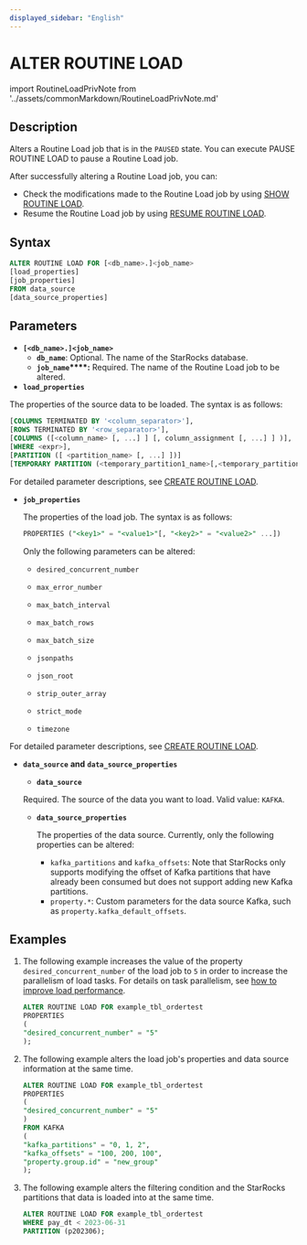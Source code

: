 ```yaml
---
displayed_sidebar: "English"
---
```


# ALTER ROUTINE LOAD

import RoutineLoadPrivNote from '../assets/commonMarkdown/RoutineLoadPrivNote.md'

## Description

Alters a Routine Load job that is in the `PAUSED` state. You can execute PAUSE ROUTINE LOAD to pause a Routine Load job.

After successfully altering a Routine Load job, you can:

- Check the modifications made to the Routine Load job by using [SHOW ROUTINE LOAD](./SHOW_ROUTINE_LOAD.md).
- Resume the Routine Load job by using [RESUME ROUTINE LOAD](./RESUME_ROUTINE_LOAD.md).

<RoutineLoadPrivNote />

## Syntax

```SQL
ALTER ROUTINE LOAD FOR [<db_name>.]<job_name>
[load_properties]
[job_properties]
FROM data_source
[data_source_properties]
```

## Parameters

- **`[<db_name>.]<job_name>`**
  - **`db_name`**: Optional. The name of the StarRocks database.
  - **`job_name`****:** Required. The name of the Routine Load job to be altered.
- **`load_properties`**

The properties of the source data to be loaded. The syntax is as follows:

```SQL
[COLUMNS TERMINATED BY '<column_separator>'],
[ROWS TERMINATED BY '<row_separator>'],
[COLUMNS ([<column_name> [, ...] ] [, column_assignment [, ...] ] )],
[WHERE <expr>],
[PARTITION ([ <partition_name> [, ...] ])]
[TEMPORARY PARTITION (<temporary_partition1_name>[,<temporary_partition2_name>,...])]
```

 For detailed parameter descriptions, see [CREATE ROUTINE LOAD](./CREATE_ROUTINE_LOAD.md#load_properties).

- **`job_properties`**

  The properties of the load job. The syntax is as follows:

  ```SQL
  PROPERTIES ("<key1>" = "<value1>"[, "<key2>" = "<value2>" ...])
  ```

  Only the following parameters can be altered:

  - `desired_concurrent_number`

  - `max_error_number`

  - `max_batch_interval`

  - `max_batch_rows`

  - `max_batch_size`

  - `jsonpaths`

  - `json_root`

  - `strip_outer_array`

  - `strict_mode`

  - `timezone`

For detailed parameter descriptions, see [CREATE ROUTINE LOAD](./CREATE_ROUTINE_LOAD.md#job_properties).

- **`data_source`** **and** **`data_source_properties`**

  - **`data_source`**
  
  Required. The source of the data you want to load. Valid value: `KAFKA`.

  - **`data_source_properties`**

    The properties of the data source. Currently, only the following properties can be altered:
    - `kafka_partitions` and `kafka_offsets`: Note that StarRocks only supports modifying the offset of Kafka partitions that have already been consumed but does not support adding new Kafka partitions.
    - `property.*`: Custom parameters for the data source Kafka, such as `property.kafka_default_offsets`.

## Examples

1. The following example increases the value of the property `desired_concurrent_number` of the load job to `5` in order to increase the parallelism of load tasks. For details on task parallelism, see [how to improve load performance](../../../faq/loading/Routine_load_faq.md#how-can-i-improve-loading-performance).

   ```SQL
   ALTER ROUTINE LOAD FOR example_tbl_ordertest
   PROPERTIES
   (
   "desired_concurrent_number" = "5"
   );
   ```

2. The following example alters the load job's properties and data source information at the same time.

   ```SQL
   ALTER ROUTINE LOAD FOR example_tbl_ordertest
   PROPERTIES
   (
   "desired_concurrent_number" = "5"
   )
   FROM KAFKA
   (
   "kafka_partitions" = "0, 1, 2",
   "kafka_offsets" = "100, 200, 100",
   "property.group.id" = "new_group"
   );
   ```

3. The following example alters the filtering condition and the StarRocks partitions that data is loaded into at the same time.

   ```SQL
   ALTER ROUTINE LOAD FOR example_tbl_ordertest
   WHERE pay_dt < 2023-06-31
   PARTITION (p202306);
   ```

